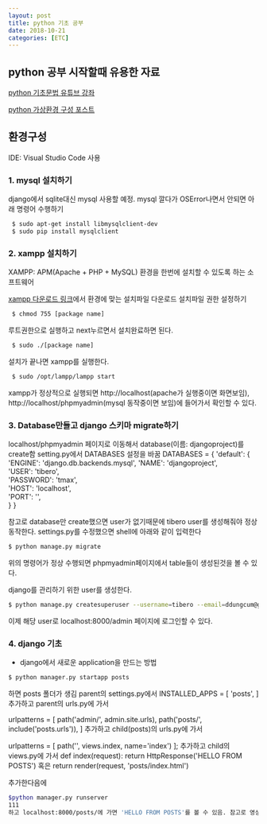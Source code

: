 ```yaml
---
layout: post
title: python 기초 공부
date: 2018-10-21
categories: [ETC]
---
```


## python 공부 시작할때 유용한 자료

[python 기초문법 유튜브 강좌](https://www.youtube.com/watch?v=JJmcL1N2KQs&index=6&t=0s&list=PLillGF-RfqbYeckUaD1z6nviTp31GLTH8)

[python 가상환경 구성 포스트](https://beomi.github.io/2016/12/28/HowToSetup-Virtualenv-VirtualenvWrapper/)

## 환경구성
IDE: Visual Studio Code 사용

### 1. mysql 설치하기
django에서 sqlite대신 mysql 사용할 예정. mysql 깔다가 OSError나면서 안되면 아래 명령어 수행하기
```bash
 $ sudo apt-get install libmysqlclient-dev
 $ sudo pip install mysqlclient
```
### 2. xampp 설치하기
XAMPP: APM(Apache + PHP + MySQL) 환경을 한번에 설치할 수 있도록 하는 소프트웨어

[xampp 다운로드 링크](https://www.apachefriends.org/index.html)에서 환경에 맞는 설치파일 다운로드
설치파일 권한 설정하기
```bash
 $ chmod 755 [package name]
```
루트권한으로 실행하고 next누르면서 설치완료하면 된다.
```bash
 $ sudo ./[package name]
```
설치가 끝나면 xampp를 실행한다.
```bash
 $ sudo /opt/lampp/lampp start
```
xampp가 정상적으로 실행되면 http://localhost(apache가 실행중이면 화면보임), http://localhost/phpmyadmin(mysql 동작중이면 보임)에 들어가서 확인할 수 있다.

### 3. Database만들고 django 스키마 migrate하기
localhost/phpmyadmin 페이지로 이동해서 database(이름: djangoproject)를 create함
setting.py에서 DATABASES 설정을 바꿈
DATABASES = {
    'default': {
        'ENGINE': 'django.db.backends.mysql',
        'NAME': 'djangoproject',                  
        'USER': 'tibero',             
        'PASSWORD': 'tmax',                  
        'HOST': 'localhost',                     
        'PORT': '',                      
    }
}

참고로 database만 create했으면 user가 없기때문에 tibero user를 생성해줘야 정상동작한다.
settings.py를 수정했으면 shell에 아래와 같이 입력한다
```bash
$ python manage.py migrate
```
위의 명령어가 정상 수행되면 phpmyadmin페이지에서 table들이 생성된것을 볼 수 있다.

django를 관리하기 위한 user를 생성한다.
```bash
$ python manage.py createsuperuser --username=tibero --email=ddungcum@gmail.com
```
이제 해당 user로 localhost:8000/admin 페이지에 로그인할 수 있다.

### 4. django 기초
* django에서 새로운 application을 만드는 방법
```bash
$ python manager.py startapp posts
```
하면 posts 폴더가 생김
parent의 settings.py에서
  INSTALLED_APPS = [
  'posts', 
]
추가하고 parent의 urls.py에 가서

urlpatterns = [
    path('admin/', admin.site.urls),
    path('posts/', include('posts.urls')),
] 
추가하고 child(posts)의 urls.py에 가서

urlpatterns = [
    path('', views.index, name='index')
];
추가하고 child의 views.py에 가서
def index(request): 
    return HttpResponse('HELLO FROM POSTS') 
혹은
    return render(request, 'posts/index.html')

추가한다음에 
```bash
$python manager.py runserver 
111
하고 localhost:8000/posts/에 가면 'HELLO FROM POSTS'를 볼 수 있음. 참고로 영상에서는 path대신 url함수를 사용함.



